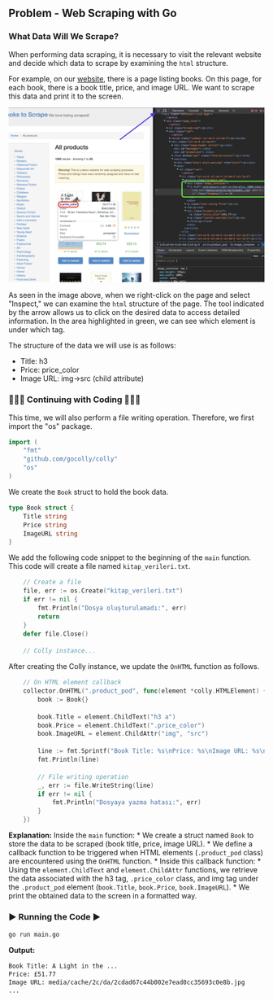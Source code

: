 ## Problem - Web Scraping with Go

### What Data Will We Scrape?
When performing data scraping, it is necessary to visit the relevant website and decide which data to scrape by examining the `html` structure.

For example, on our [website](https://books.toscrape.com/), there is a page listing books. On this page, for each book, there is a book title, price, and image URL. We want to scrape this data and print it to the screen.

![](scraper_ss.png)

As seen in the image above, when we right-click on the page and select "Inspect," we can examine the `html` structure of the page.
The tool indicated by the arrow allows us to click on the desired data to access detailed information.
In the area highlighted in green, we can see which element is under which tag.

The structure of the data we will use is as follows:
* Title: h3
* Price: price_color
* Image URL: img->src (child attribute)

### 👩🏻‍💻 Continuing with Coding 👨🏻‍💻

This time, we will also perform a file writing operation. Therefore, we first import the "os" package.
```go
import (
	"fmt"
	"github.com/gocolly/colly"
	"os"
)
```

We create the `Book` struct to hold the book data.
```go
type Book struct {
    Title string
    Price string
    ImageURL string
}
```

We add the following code snippet to the beginning of the `main` function. This code will create a file named `kitap_verileri.txt`.
```go
	// Create a file
    file, err := os.Create("kitap_verileri.txt")
    if err != nil {
        fmt.Println("Dosya oluşturulamadı:", err)
        return
    }
    defer file.Close()

	// Colly instance...
```

After creating the Colly instance, we update the `OnHTML` function as follows.
```go
	// On HTML element callback
	collector.OnHTML(".product_pod", func(element *colly.HTMLElement) {
		book := Book{}

		book.Title = element.ChildText("h3 a")
		book.Price = element.ChildText(".price_color")
		book.ImageURL = element.ChildAttr("img", "src")

		line := fmt.Sprintf("Book Title: %s\nPrice: %s\nImage URL: %s\n\n", book.Title, book.Price, book.ImageURL)
		fmt.Println(line)

		// File writing operation
		_, err := file.WriteString(line)
		if err != nil {
			fmt.Println("Dosyaya yazma hatası:", err)
		}
	})
```

**Explanation:**
Inside the `main` function:
    * We create a struct named `Book` to store the data to be scraped (book title, price, image URL).
    * We define a callback function to be triggered when HTML elements (`.product_pod` class) are encountered using the `OnHTML` function.
        * Inside this callback function:
            * Using the `element.ChildText` and `element.ChildAttr` functions, we retrieve the data associated with the h3 tag, `.price_color` class, and img tag under the `.product_pod` element (`book.Title`, `book.Price`, `book.ImageURL`).
            * We print the obtained data to the screen in a formatted way.

### ▶️ Running the Code ▶️

```bash
go run main.go
```

**Output:**

```
Book Title: A Light in the ...
Price: £51.77
Image URL: media/cache/2c/da/2cdad67c44b002e7ead0cc35693c0e8b.jpg
...
```

